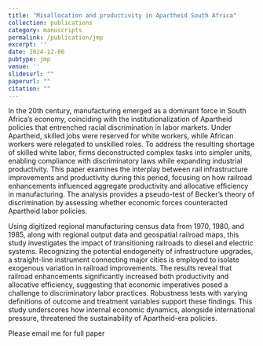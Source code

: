 ```yaml
---
title: "Misallocation and productivity in Apartheid South Africa"
collection: publications
category: manuscripts
permalink: /publication/jmp
excerpt: ''
date: 2024-12-06
pubtype: jmp
venue: ''
slidesurl: ""
paperurl: ""
citation: ""
---
```


In the 20th century, manufacturing emerged as a dominant force in South Africa’s economy, coinciding with the institutionalization of Apartheid policies that entrenched racial discrimination in labor markets. Under Apartheid, skilled jobs were reserved for white workers, while African workers were relegated to unskilled roles. To address the resulting shortage of skilled white labor, firms deconstructed complex tasks into simpler units, enabling compliance with discriminatory laws while expanding industrial productivity. This paper examines the interplay between rail infrastructure improvements and productivity during this period, focusing on how railroad enhancements influenced aggregate productivity and allocative efficiency in manufacturing. The analysis provides a pseudo-test of Becker’s theory of discrimination by assessing whether economic forces counteracted Apartheid labor policies.

Using digitized regional manufacturing census data from 1970, 1980, and 1985, along with regional output data and geospatial railroad maps, this study investigates the impact of transitioning railroads to diesel and electric systems. Recognizing the potential endogeneity of infrastructure upgrades, a straight-line instrument connecting major cities is employed to isolate exogenous variation in railroad improvements. The results reveal that railroad enhancements significantly increased both productivity and allocative efficiency, suggesting that economic imperatives posed a challenge to discriminatory labor practices. Robustness tests with varying definitions of outcome and treatment variables support these findings. This study underscores how internal economic dynamics, alongside international pressure, threatened the sustainability of Apartheid-era policies.

Please email me for full paper